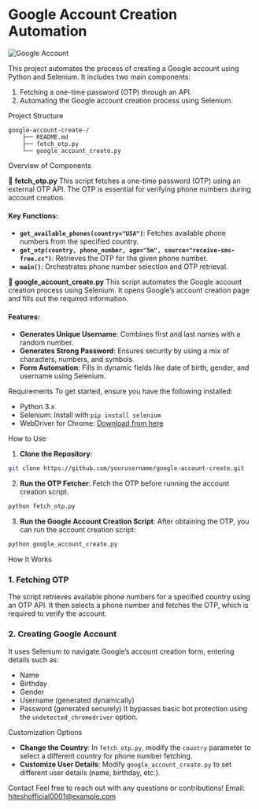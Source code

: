 # Google Account Creation Automation

![Google Account](https://www.google.com/images/branding/googlelogo/1x/googlelogo_color_272x92dp.png)


This project automates the process of creating a Google account using Python and Selenium. It includes two main components:
1. Fetching a one-time password (OTP) through an API.
2. Automating the Google account creation process using Selenium.

Project Structure
```
google-account-create-/
    ├── README.md
    ├── fetch_otp.py
    └── google_account_create.py
```

Overview of Components

📜 **fetch_otp.py**
This script fetches a one-time password (OTP) using an external OTP API. The OTP is essential for verifying phone numbers during account creation.

#### Key Functions:
- **`get_available_phones(country="USA")`**: Fetches available phone numbers from the specified country.
- **`get_otp(country, phone_number, ago="5m", source="receive-sms-free.cc")`**: Retrieves the OTP for the given phone number.
- **`main()`**: Orchestrates phone number selection and OTP retrieval.

📜 **google_account_create.py**
This script automates the Google account creation process using Selenium. It opens Google’s account creation page and fills out the required information.

#### Features:
- **Generates Unique Username**: Combines first and last names with a random number.
- **Generates Strong Password**: Ensures security by using a mix of characters, numbers, and symbols.
- **Form Automation**: Fills in dynamic fields like date of birth, gender, and username using Selenium.

Requirements
To get started, ensure you have the following installed:
- Python 3.x
- Selenium: Install with `pip install selenium`
- WebDriver for Chrome: [Download from here](https://sites.google.com/chromium.org/driver/)

How to Use
1. **Clone the Repository**:
```bash
git clone https://github.com/yourusername/google-account-create.git
```
2. **Run the OTP Fetcher**:
Fetch the OTP before running the account creation script.
```bash
python fetch_otp.py
```
3. **Run the Google Account Creation Script**:
After obtaining the OTP, you can run the account creation script:
```bash
python google_account_create.py
```

How It Works

### 1. **Fetching OTP**
The script retrieves available phone numbers for a specified country using an OTP API. It then selects a phone number and fetches the OTP, which is required to verify the account.

### 2. **Creating Google Account**
It uses Selenium to navigate Google’s account creation form, entering details such as:
- Name
- Birthday
- Gender
- Username (generated dynamically)
- Password (generated securely)
It bypasses basic bot protection using the `undetected_chromedriver` option.

Customization Options
- **Change the Country**: In `fetch_otp.py`, modify the `country` parameter to select a different country for phone number fetching.
- **Customize User Details**: Modify `google_account_create.py` to set different user details (name, birthday, etc.).

Contact
Feel free to reach out with any questions or contributions!
Email: [hiteshofficial0001@example.com](mailto:hiteshofficial0001@example.com)
